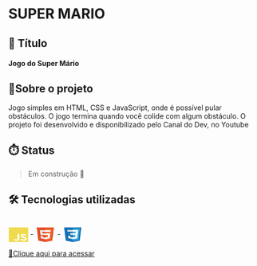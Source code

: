 # SUPER MARIO

## 📌 Título
#### Jogo do Super Mário

## 💁Sobre o projeto
Jogo simples em HTML, CSS e JavaScript, onde é possível pular obstáculos. O jogo termina quando você colide com algum obstáculo. O projeto foi desenvolvido e disponibilizado pelo Canal do Dev, no Youtube

## ⏱️ Status
>  Em construção 🚧

## 🛠️ Tecnologias utilizadas

<div style="display: inline_block"><br>
  <img align="center" alt="Js" height="30" width="40" src="https://raw.githubusercontent.com/devicons/devicon/master/icons/javascript/javascript-plain.svg"> - 
  <img align="center" alt="Rafa-HTML" height="30" width="40" src="https://raw.githubusercontent.com/devicons/devicon/master/icons/html5/html5-original.svg"> - 
 <img align="center" alt="Rafa-CSS" height="30" width="40" src="https://raw.githubusercontent.com/devicons/devicon/master/icons/css3/css3-original.svg">
</div>

[🔗Clique aqui para acessar](https://naraassuno.github.io/supermario/)
